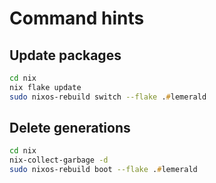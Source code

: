 # Command hints

## Update packages

```zsh
cd nix
nix flake update
sudo nixos-rebuild switch --flake .#lemerald
```

## Delete generations

```zsh
cd nix
nix-collect-garbage -d
sudo nixos-rebuild boot --flake .#lemerald
```